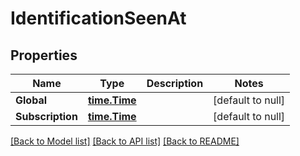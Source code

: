 # IdentificationSeenAt

## Properties
Name | Type | Description | Notes
------------ | ------------- | ------------- | -------------
**Global** | [**time.Time**](time.Time.md) |  | [default to null]
**Subscription** | [**time.Time**](time.Time.md) |  | [default to null]

[[Back to Model list]](../README.md#documentation-for-models) [[Back to API list]](../README.md#documentation-for-api-endpoints) [[Back to README]](../README.md)

